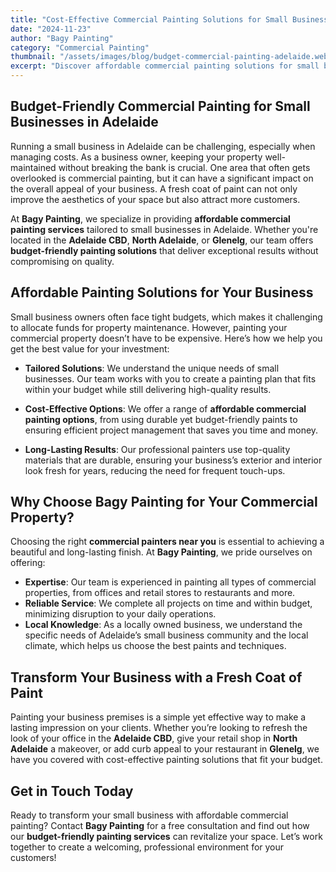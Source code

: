 ```yaml
---
title: "Cost-Effective Commercial Painting Solutions for Small Businesses in Adelaide"
date: "2024-11-23"
author: "Bagy Painting"
category: "Commercial Painting"
thumbnail: "/assets/images/blog/budget-commercial-painting-adelaide.webp"
excerpt: "Discover affordable commercial painting solutions for small businesses in Adelaide. Enhance your property with budget-friendly options without compromising on quality."
---
```


## Budget-Friendly Commercial Painting for Small Businesses in Adelaide

Running a small business in Adelaide can be challenging, especially when managing costs. As a business owner, keeping your property well-maintained without breaking the bank is crucial. One area that often gets overlooked is commercial painting, but it can have a significant impact on the overall appeal of your business. A fresh coat of paint can not only improve the aesthetics of your space but also attract more customers.

At **Bagy Painting**, we specialize in providing **affordable commercial painting services** tailored to small businesses in Adelaide. Whether you're located in the **Adelaide CBD**, **North Adelaide**, or **Glenelg**, our team offers **budget-friendly painting solutions** that deliver exceptional results without compromising on quality.

## Affordable Painting Solutions for Your Business

Small business owners often face tight budgets, which makes it challenging to allocate funds for property maintenance. However, painting your commercial property doesn’t have to be expensive. Here’s how we help you get the best value for your investment:

- **Tailored Solutions**: We understand the unique needs of small businesses. Our team works with you to create a painting plan that fits within your budget while still delivering high-quality results.
   
- **Cost-Effective Options**: We offer a range of **affordable commercial painting options**, from using durable yet budget-friendly paints to ensuring efficient project management that saves you time and money.

- **Long-Lasting Results**: Our professional painters use top-quality materials that are durable, ensuring your business’s exterior and interior look fresh for years, reducing the need for frequent touch-ups.

## Why Choose Bagy Painting for Your Commercial Property?

Choosing the right **commercial painters near you** is essential to achieving a beautiful and long-lasting finish. At **Bagy Painting**, we pride ourselves on offering:

- **Expertise**: Our team is experienced in painting all types of commercial properties, from offices and retail stores to restaurants and more.
- **Reliable Service**: We complete all projects on time and within budget, minimizing disruption to your daily operations.
- **Local Knowledge**: As a locally owned business, we understand the specific needs of Adelaide’s small business community and the local climate, which helps us choose the best paints and techniques.

## Transform Your Business with a Fresh Coat of Paint

Painting your business premises is a simple yet effective way to make a lasting impression on your clients. Whether you’re looking to refresh the look of your office in the **Adelaide CBD**, give your retail shop in **North Adelaide** a makeover, or add curb appeal to your restaurant in **Glenelg**, we have you covered with cost-effective painting solutions that fit your budget.

## Get in Touch Today

Ready to transform your small business with affordable commercial painting? Contact **Bagy Painting** for a free consultation and find out how our **budget-friendly painting services** can revitalize your space. Let’s work together to create a welcoming, professional environment for your customers!
